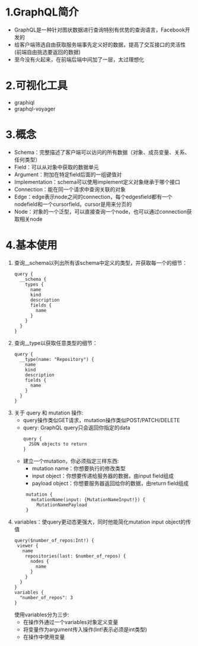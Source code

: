 # 1.GraphQL简介
- GraphQL是一种针对图状数据进行查询特别有优势的查询语言，Facebook开发的
- 给客户端筛选自由获取服务端事先定义好的数据，提高了交互接口的灵活性(前端自由挑选要返回的数据)
- 至今没有火起来，在前端后端中间加了一层，太过理想化

# 2.可视化工具
- graphiql
- graphql-voyager

# 3.概念
- Schema：完整描述了客户端可以访问的所有数据（对象、成员变量、关系、任何类型）
- Field：可以从对象中获取的数据单元
- Argument：附加在特定field后面的一组键值对
- Implementation：schema可以使用implement定义对象继承于哪个接口
- Connection：能在同一个请求中查询关联的对象
- Edge：edge表示node之间的connection，每个edgesfield都有一个nodefield和一个cursorfield。cursor是用来分页的
- Node：对象的一个泛型，可以直接查询一个node，也可以通过connection获取相关node

# 4.基本使用
1. 查询__schema以列出所有该schema中定义的类型，并获取每一个的细节：
    ```
    query {
      __schema {
        types {
          name
          kind
          description
          fields {
            name
          }
        }
      }
    }
    ```
2. 查询__type以获取任意类型的细节：
    ```
    query {
      __type(name: "Repository") {
        name
        kind
        description
        fields {
          name
        }
      }
    }
    ```
3. 关于 query 和 mutation 操作:
    - query操作类似GET请求，mutation操作类似POST/PATCH/DELETE
    - query: GraphQL query只会返回你指定的data
        ```
        query {
          JSON objects to return
        }
        ```
     - 建立一个mutation，你必须指定三样东西:
        - mutation name：你想要执行的修改类型
        - input object：你想要传递给服务器的数据，由input field组成
        - payload object：你想要服务器返回给你的数据，由return field组成
       ```
        mutation {
          mutationName(input: {MutationNameInput!}) {
            MutationNamePayload
        }
       ```
4. variables：使query更动态更强大，同时他能简化mutation input object的传值
    ```
   query($number_of_repos:Int!) {
     viewer {
       name
        repositories(last: $number_of_repos) {
          nodes {
            name
          }
        }
      }
   }
   variables {
      "number_of_repos": 3
   }
    ```
   使用variables分为三步:
   - 在操作外通过一个variables对象定义变量
   - 将变量作为argument传入操作(Int!表示必须是int类型)
   - 在操作中使用变量




